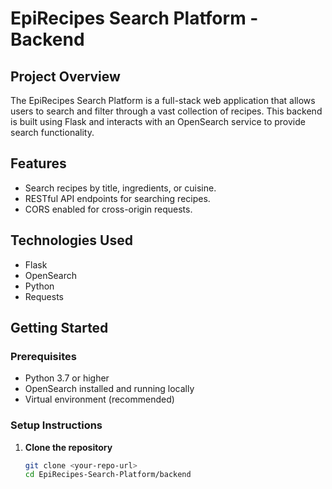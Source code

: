 # EpiRecipes Search Platform - Backend

## Project Overview
The EpiRecipes Search Platform is a full-stack web application that allows users to search and filter through a vast collection of recipes. This backend is built using Flask and interacts with an OpenSearch service to provide search functionality.

## Features
- Search recipes by title, ingredients, or cuisine.
- RESTful API endpoints for searching recipes.
- CORS enabled for cross-origin requests.

## Technologies Used
- Flask
- OpenSearch
- Python
- Requests

## Getting Started

### Prerequisites
- Python 3.7 or higher
- OpenSearch installed and running locally
- Virtual environment (recommended)

### Setup Instructions

1. **Clone the repository**
   ```bash
   git clone <your-repo-url>
   cd EpiRecipes-Search-Platform/backend
